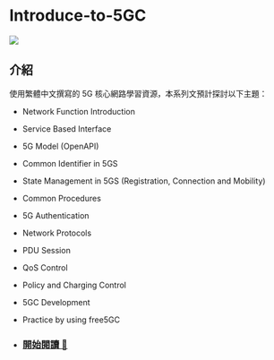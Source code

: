 # Introduce-to-5GC

![](https://user-images.githubusercontent.com/42661015/176919038-2b7fc344-203f-4abb-a0c2-7fea088defd2.png)


## 介紹
使用繁體中文撰寫的 5G 核心網路學習資源，本系列文預計探討以下主題：
- Network Function Introduction
- Service Based Interface
- 5G Model (OpenAPI)
- Common Identifier in 5GS
- State Management in 5GS (Registration, Connection and Mobility)
- Common Procedures
- 5G Authentication
- Network Protocols
- PDU Session
- QoS Control
- Policy and Charging Control
- 5GC Development
- Practice by using free5GC

-  ### [開始閱讀 👀](https://github.com/ianchen0119/Introduce-to-5GC/wiki)
